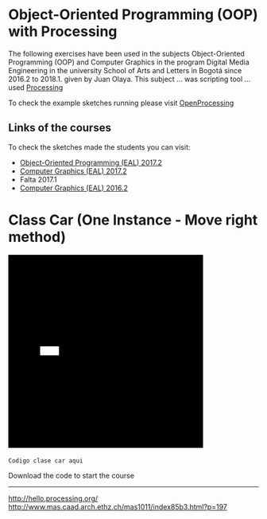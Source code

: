 # Object-Oriented Programming (OOP) with Processing

The following exercises have been used in the subjects Object-Oriented Programming (OOP) and Computer Graphics in the program Digital Media Engineering in the university School of Arts and Letters in Bogotá since 2016.2 to 2018.1. given by Juan Olaya. This subject ... was scripting tool ... used [Processing](https://processing.org/)

To check the example sketches running please visit [OpenProcessing](https://www.openprocessing.org/user/65585/)

## Links of the courses
To check the sketches made the students you can visit:
- [Object-Oriented Programming (EAL) 2017.2](https://www.openprocessing.org/class/56631/)
- [Computer Graphics (EAL) 2017.2](https://www.openprocessing.org/class/56656/)
- Falta 2017.1
- [Computer Graphics (EAL) 2016.2](https://www.openprocessing.org/class/56330/)

# Class Car (One Instance - Move right method)
![](Sketches/[Gif]/Exercise1.gif)

```
Codigo clase car aqui
```


Download the code to start the course




****************
http://hello.processing.org/
http://www.mas.caad.arch.ethz.ch/mas1011/index85b3.html?p=197
